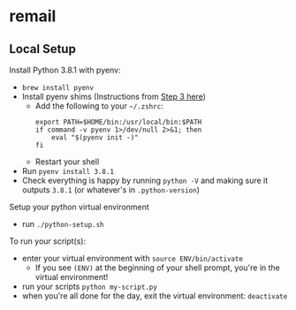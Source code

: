 # remail

## Local Setup

Install Python 3.8.1 with pyenv:
- `brew install pyenv`
- Install pyenv shims (Instructions from [Step 3 here](https://github.com/pyenv/pyenv#basic-github-checkout))
  - Add the following to your `~/.zshrc`:
    ```
    export PATH=$HOME/bin:/usr/local/bin:$PATH
    if command -v pyenv 1>/dev/null 2>&1; then
        eval "$(pyenv init -)"
    fi
    ```
  - Restart your shell
- Run `pyenv install 3.8.1`
- Check everything is happy by running `python -V` and making sure it outputs `3.8.1` (or whatever's in `.python-version`)

Setup your python virtual environment
- run `./python-setup.sh`

To run your script(s):
- enter your virtual environment with `source ENV/bin/activate`
  - If you see `(ENV)` at the beginning of your shell prompt, you're in the virtual environment!
- run your scripts `python my-script.py`
- when you're all done for the day, exit the virtual environment: `deactivate`